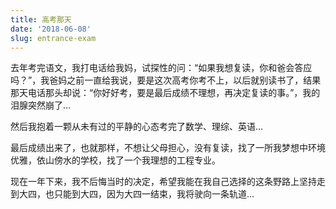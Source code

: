 ```yaml
---
title: 高考那天
date: '2018-06-08'
slug: entrance-exam
---
```


去年考完语文，我打电话给我妈，试探性的问：“如果我想复读，你和爸会答应吗？”，我爸妈之前一直给我说，要是这次高考你考不上，以后就别读书了，结果那天电话那头却说：“你好好考，要是最后成绩不理想，再决定复读的事。”，我的泪腺突然崩了…

然后我抱着一颗从未有过的平静的心态考完了数学、理综、英语…

最后成绩出来了，也就那样，不想让父母担心，没有复读，找了一所我梦想中环境优雅，依山傍水的学校，找了一个我理想的工程专业。

现在一年下来，我不后悔当时的决定，希望我能在我自己选择的这条野路上坚持走到大四，也只能到大四，因为大四一结束，我将驶向一条轨道…

